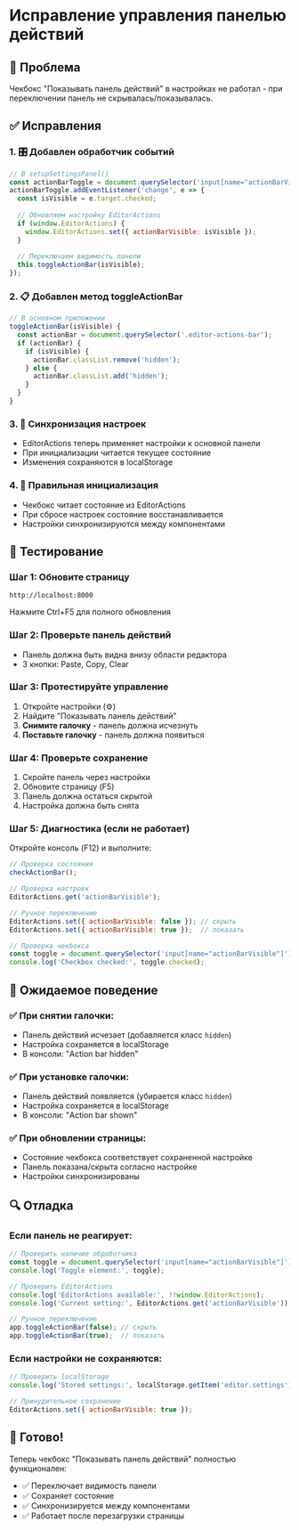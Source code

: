 # Исправление управления панелью действий

## 🔧 Проблема
Чекбокс "Показывать панель действий" в настройках не работал - при переключении панель не скрывалась/показывалась.

## ✅ Исправления

### 1. 🎛️ Добавлен обработчик событий
```javascript
// В setupSettingsPanel()
const actionBarToggle = document.querySelector('input[name="actionBarVisible"]');
actionBarToggle.addEventListener('change', e => {
  const isVisible = e.target.checked;
  
  // Обновляем настройку EditorActions
  if (window.EditorActions) {
    window.EditorActions.set({ actionBarVisible: isVisible });
  }
  
  // Переключаем видимость панели
  this.toggleActionBar(isVisible);
});
```

### 2. 📋 Добавлен метод toggleActionBar
```javascript
// В основном приложении
toggleActionBar(isVisible) {
  const actionBar = document.querySelector('.editor-actions-bar');
  if (actionBar) {
    if (isVisible) {
      actionBar.classList.remove('hidden');
    } else {
      actionBar.classList.add('hidden');
    }
  }
}
```

### 3. 🔄 Синхронизация настроек
- EditorActions теперь применяет настройки к основной панели
- При инициализации читается текущее состояние
- Изменения сохраняются в localStorage

### 4. 🎯 Правильная инициализация
- Чекбокс читает состояние из EditorActions
- При сбросе настроек состояние восстанавливается
- Настройки синхронизируются между компонентами

## 🧪 Тестирование

### Шаг 1: Обновите страницу
```
http://localhost:8000
```
Нажмите Ctrl+F5 для полного обновления

### Шаг 2: Проверьте панель действий
- Панель должна быть видна внизу области редактора
- 3 кнопки: Paste, Copy, Clear

### Шаг 3: Протестируйте управление
1. Откройте настройки (⚙️)
2. Найдите "Показывать панель действий"
3. **Снимите галочку** - панель должна исчезнуть
4. **Поставьте галочку** - панель должна появиться

### Шаг 4: Проверьте сохранение
1. Скройте панель через настройки
2. Обновите страницу (F5)
3. Панель должна остаться скрытой
4. Настройка должна быть снята

### Шаг 5: Диагностика (если не работает)
Откройте консоль (F12) и выполните:

```javascript
// Проверка состояния
checkActionBar();

// Проверка настроек
EditorActions.get('actionBarVisible');

// Ручное переключение
EditorActions.set({ actionBarVisible: false }); // скрыть
EditorActions.set({ actionBarVisible: true });  // показать

// Проверка чекбокса
const toggle = document.querySelector('input[name="actionBarVisible"]');
console.log('Checkbox checked:', toggle.checked);
```

## 🎯 Ожидаемое поведение

### ✅ При снятии галочки:
- Панель действий исчезает (добавляется класс `hidden`)
- Настройка сохраняется в localStorage
- В консоли: "Action bar hidden"

### ✅ При установке галочки:
- Панель действий появляется (убирается класс `hidden`)
- Настройка сохраняется в localStorage  
- В консоли: "Action bar shown"

### ✅ При обновлении страницы:
- Состояние чекбокса соответствует сохраненной настройке
- Панель показана/скрыта согласно настройке
- Настройки синхронизированы

## 🔍 Отладка

### Если панель не реагирует:
```javascript
// Проверить наличие обработчика
const toggle = document.querySelector('input[name="actionBarVisible"]');
console.log('Toggle element:', toggle);

// Проверить EditorActions
console.log('EditorActions available:', !!window.EditorActions);
console.log('Current setting:', EditorActions.get('actionBarVisible'));

// Ручное переключение
app.toggleActionBar(false); // скрыть
app.toggleActionBar(true);  // показать
```

### Если настройки не сохраняются:
```javascript
// Проверить localStorage
console.log('Stored settings:', localStorage.getItem('editor.settings'));

// Принудительное сохранение
EditorActions.set({ actionBarVisible: true });
```

## 🚀 Готово!

Теперь чекбокс "Показывать панель действий" полностью функционален:
- ✅ Переключает видимость панели
- ✅ Сохраняет состояние
- ✅ Синхронизируется между компонентами
- ✅ Работает после перезагрузки страницы
